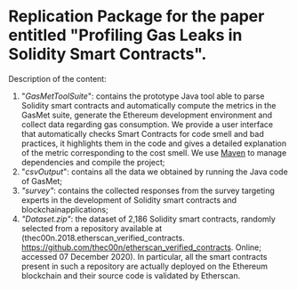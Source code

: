 # Replication Package for the paper entitled "Profiling Gas Leaks in Solidity Smart Contracts".

Description of the content:

 1. "*GasMetToolSuite*": contains the prototype Java tool able to parse Solidity smart contracts and automatically compute
 the metrics in the GasMet suite, generate the Ethereum development environment and collect data regarding gas consumption. We provide a user interface that automatically checks Smart Contracts for code smell and bad practices, it highlights them in the code and gives a detailed explanation of the metric corresponding to the cost smell.
 We use [Maven](https://maven.apache.org/) to manage dependencies and compile the project;
 2. "*csvOutput*": contains all the data we obtained by running the Java code of GasMet;
 3. *"survey"*: contains the collected responses from the survey targeting experts in the development of Solidity smart contracts and blockchainapplications;
 4. *"Dataset.zip"*: the dataset of 2,186 Solidity smart contracts, randomly selected from a repository available at 
 (thec00n.2018.etherscan_verified_contracts. https://github.com/thec00n/etherscan_verified_contracts. Online; accessed 07 December 2020). In particular, all the smart contracts present in such a repository are actually deployed on the Ethereum blockchain and their source code is validated by Etherscan.
